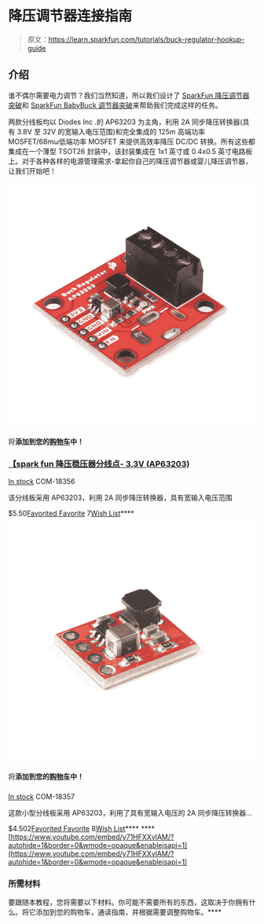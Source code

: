 # 降压调节器连接指南

> 原文：<https://learn.sparkfun.com/tutorials/buck-regulator-hookup-guide>

## 介绍

谁不偶尔需要电力调节？我们当然知道，所以我们设计了 [SparkFun 降压调节器突破](https://www.sparkfun.com/products/18356)和 [SparkFun BabyBuck 调节器突破](https://www.sparkfun.com/products/18357)来帮助我们完成这样的任务。

两款分线板均以 Diodes Inc .的 AP63203 为主角，利用 2A 同步降压转换器(具有 3.8V 至 32V 的宽输入电压范围)和完全集成的 125m 高端功率 MOSFET/68mω低端功率 MOSFET 来提供高效率降压 DC/DC 转换。所有这些都集成在一个薄型 TSOT26 封装中，该封装集成在 1x1 英寸或 0.4x0.5 英寸电路板上。对于各种各样的电源管理需求-拿起你自己的降压调节器或婴儿降压调节器，让我们开始吧！

[![SparkFun Buck Regulator Breakout - 3.3V (AP63203)](img/fd5632c082886777b31885cce24dc803.png)](https://www.sparkfun.com/products/18356) 

将**添加到您的[购物车](https://www.sparkfun.com/cart)中！**

### [【spark fun 降压稳压器分线点- 3.3V (AP63203)](https://www.sparkfun.com/products/18356)

[In stock](https://learn.sparkfun.com/static/bubbles/ "in stock") COM-18356

该分线板采用 AP63203，利用 2A 同步降压转换器，具有宽输入电压范围

$5.50[Favorited Favorite](# "Add to favorites") 7[Wish List](# "Add to wish list")****[![SparkFun BabyBuck Regulator Breakout - 3.3V (AP63203)](img/d3ce1338d2ccec2a9cfb7c55d0675a91.png)](https://www.sparkfun.com/products/18357) 

将**添加到您的[购物车](https://www.sparkfun.com/cart)中！**

### [](https://www.sparkfun.com/products/18357)

[In stock](https://learn.sparkfun.com/static/bubbles/ "in stock") COM-18357

这款小型分线板采用 AP63203，利用了具有宽输入电压的 2A 同步降压转换器…

$4.502[Favorited Favorite](# "Add to favorites") 8[Wish List](# "Add to wish list")**** ****[https://www.youtube.com/embed/y71HFXXvlAM/?autohide=1&border=0&wmode=opaque&enablejsapi=1](https://www.youtube.com/embed/y71HFXXvlAM/?autohide=1&border=0&wmode=opaque&enablejsapi=1)

### 所需材料

要跟随本教程，您将需要以下材料。你可能不需要所有的东西，这取决于你拥有什么。将它添加到您的购物车，通读指南，并根据需要调整购物车。****